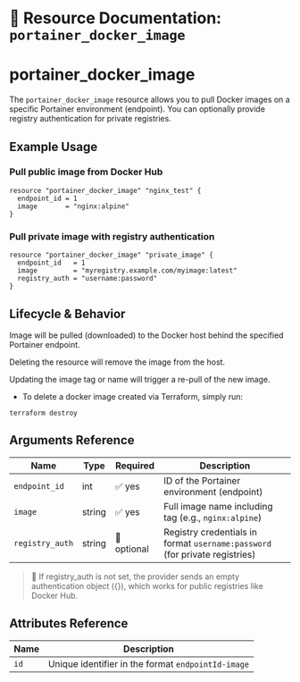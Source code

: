 # 🐳 **Resource Documentation: `portainer_docker_image`**

# portainer_docker_image
The `portainer_docker_image` resource allows you to pull Docker images on a specific Portainer environment (endpoint).
You can optionally provide registry authentication for private registries.

## Example Usage

### Pull public image from Docker Hub
```hcl
resource "portainer_docker_image" "nginx_test" {
  endpoint_id = 1
  image       = "nginx:alpine"
}
```

### Pull private image with registry authentication
```hcl
resource "portainer_docker_image" "private_image" {
  endpoint_id   = 1
  image         = "myregistry.example.com/myimage:latest"
  registry_auth = "username:password"
}
```

## Lifecycle & Behavior
Image will be pulled (downloaded) to the Docker host behind the specified Portainer endpoint.

Deleting the resource will remove the image from the host.

Updating the image tag or name will trigger a re-pull of the new image.
- To delete a docker image created via Terraform, simply run:
```hcl
terraform destroy
```

## Arguments Reference
| Name           | Type   | Required   | Description                                                                 |
|----------------|--------|------------|-----------------------------------------------------------------------------|
| `endpoint_id`  | int    | ✅ yes     | ID of the Portainer environment (endpoint)                                  |
| `image`        | string | ✅ yes     | Full image name including tag (e.g., `nginx:alpine`)                         |
| `registry_auth`| string | 🚫 optional| Registry credentials in format `username:password` (for private registries) |

> 🔐 If registry_auth is not set, the provider sends an empty authentication object ({}), which works for public registries like Docker Hub.

## Attributes Reference

| Name | Description              |
|------|--------------------------|
| `id` | Unique identifier in the format `endpointId-image` |
